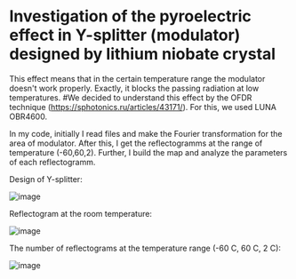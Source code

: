 # Investigation of the pyroelectric effect in Y-splitter (modulator) designed by lithium niobate crystal
This effect means that in the certain temperature range the modulator doesn't work properly. Exactly, it blocks the passing radiation at low temperatures.
#We decided to understand this effect by the OFDR technique (https://sphotonics.ru/articles/43171/). For this, we used LUNA OBR4600.

In my code, initially I read files and make the Fourier transformation for the area of modulator. After this, I get the reflectogramms at the range of temperature (-60,60,2). Further, I build the map and analyze the parameters of each reflectogramm.

Design of Y-splitter:

![image](https://user-images.githubusercontent.com/87599571/170923110-a54bdadf-1730-4aab-a022-edbd897f0612.png)

Reflectogram at the room temperature:

![image](https://user-images.githubusercontent.com/87599571/170923298-763f4d1d-6184-4fbe-8c20-91b42269f8ce.png)

The number of reflectograms at the temperature range (-60 C, 60 C, 2 C):

![image](https://user-images.githubusercontent.com/87599571/170923645-e9a0b9c9-af37-4bc8-9fa6-9231d7306518.png)


